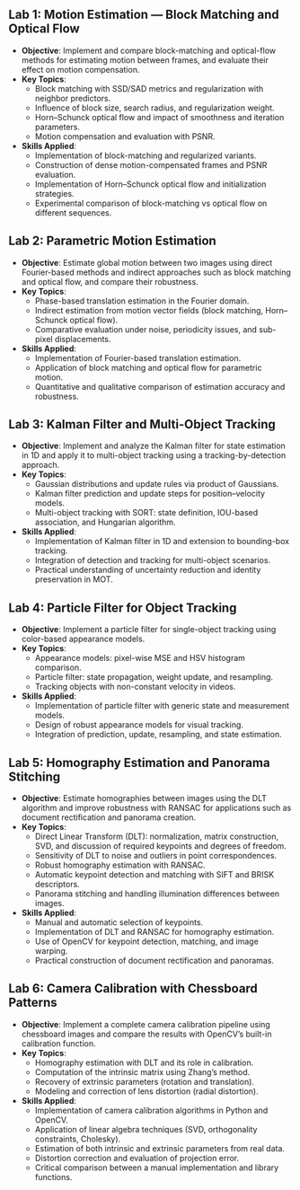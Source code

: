## Lab 1: Motion Estimation — Block Matching and Optical Flow
- **Objective**: Implement and compare block-matching and optical-flow methods for estimating motion between frames, and evaluate their effect on motion compensation.
- **Key Topics**:
  - Block matching with SSD/SAD metrics and regularization with neighbor predictors.
  - Influence of block size, search radius, and regularization weight.
  - Horn–Schunck optical flow and impact of smoothness and iteration parameters.
  - Motion compensation and evaluation with PSNR.
- **Skills Applied**:
  - Implementation of block-matching and regularized variants.
  - Construction of dense motion-compensated frames and PSNR evaluation.
  - Implementation of Horn–Schunck optical flow and initialization strategies.
  - Experimental comparison of block-matching vs optical flow on different sequences.


## Lab 2: Parametric Motion Estimation
- **Objective**: Estimate global motion between two images using direct Fourier-based methods and indirect approaches such as block matching and optical flow, and compare their robustness.
- **Key Topics**:
  - Phase-based translation estimation in the Fourier domain.
  - Indirect estimation from motion vector fields (block matching, Horn–Schunck optical flow).
  - Comparative evaluation under noise, periodicity issues, and sub-pixel displacements.
- **Skills Applied**:
  - Implementation of Fourier-based translation estimation.
  - Application of block matching and optical flow for parametric motion.
  - Quantitative and qualitative comparison of estimation accuracy and robustness.
 
## Lab 3: Kalman Filter and Multi-Object Tracking
- **Objective**: Implement and analyze the Kalman filter for state estimation in 1D and apply it to multi-object tracking using a tracking-by-detection approach.
- **Key Topics**:
  - Gaussian distributions and update rules via product of Gaussians.
  - Kalman filter prediction and update steps for position–velocity models.
  - Multi-object tracking with SORT: state definition, IOU-based association, and Hungarian algorithm.
- **Skills Applied**:
  - Implementation of Kalman filter in 1D and extension to bounding-box tracking.
  - Integration of detection and tracking for multi-object scenarios.
  - Practical understanding of uncertainty reduction and identity preservation in MOT.

## Lab 4: Particle Filter for Object Tracking
- **Objective**: Implement a particle filter for single-object tracking using color-based appearance models.
- **Key Topics**:
  - Appearance models: pixel-wise MSE and HSV histogram comparison.
  - Particle filter: state propagation, weight update, and resampling.
  - Tracking objects with non-constant velocity in videos.
- **Skills Applied**:
  - Implementation of particle filter with generic state and measurement models.
  - Design of robust appearance models for visual tracking.
  - Integration of prediction, update, resampling, and state estimation.

## Lab 5: Homography Estimation and Panorama Stitching
- **Objective**: Estimate homographies between images using the DLT algorithm and improve robustness with RANSAC for applications such as document rectification and panorama creation.
- **Key Topics**:
  - Direct Linear Transform (DLT): normalization, matrix construction, SVD, and discussion of required keypoints and degrees of freedom.
  - Sensitivity of DLT to noise and outliers in point correspondences.
  - Robust homography estimation with RANSAC.
  - Automatic keypoint detection and matching with SIFT and BRISK descriptors.
  - Panorama stitching and handling illumination differences between images.
- **Skills Applied**:
  - Manual and automatic selection of keypoints.
  - Implementation of DLT and RANSAC for homography estimation.
  - Use of OpenCV for keypoint detection, matching, and image warping.
  - Practical construction of document rectification and panoramas.

## Lab 6: Camera Calibration with Chessboard Patterns
- **Objective**: Implement a complete camera calibration pipeline using chessboard images and compare the results with OpenCV’s built-in calibration function.
- **Key Topics**:
  - Homography estimation with DLT and its role in calibration.
  - Computation of the intrinsic matrix using Zhang’s method.
  - Recovery of extrinsic parameters (rotation and translation).
  - Modeling and correction of lens distortion (radial distortion).
- **Skills Applied**:
  - Implementation of camera calibration algorithms in Python and OpenCV.
  - Application of linear algebra techniques (SVD, orthogonality constraints, Cholesky).
  - Estimation of both intrinsic and extrinsic parameters from real data.
  - Distortion correction and evaluation of projection error.
  - Critical comparison between a manual implementation and library functions.

